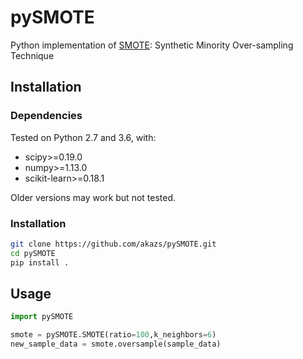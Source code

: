 # pySMOTE
Python implementation of [SMOTE](https://www.jair.org/media/953/live-953-2037-jair.pdf): Synthetic Minority Over-sampling Technique

## Installation
### Dependencies
Tested on Python 2.7 and 3.6, with:
* scipy>=0.19.0
* numpy>=1.13.0
* scikit-learn>=0.18.1

Older versions may work but not tested.

### Installation
``` bash
git clone https://github.com/akazs/pySMOTE.git
cd pySMOTE
pip install .
```

## Usage
``` python
import pySMOTE

smote = pySMOTE.SMOTE(ratio=100,k_neighbors=6)
new_sample_data = smote.oversample(sample_data)
```
